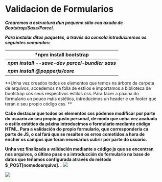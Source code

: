 # Validacion de Formularios

***Crearemos a estructura dun pequeno sitio coa axuda de Bootstrap/Sass/Parcel.*** 

***Para instalar ditos paquetes, a través da consola introduciremos os seguintes comandos:***

| ***npm install bootstrap**               |
| ---------------------------------------- |
| ***npm install --save-dev parcel-bundler sass*** |
| ***npm install @popperjs/core***         |

**Unha vez creados todos os elementos que temos na árbore da carpeta de arquivos, accedemos na folla de estilos e importamos a biblioteca de bootstrap cos seus respectivos estilos css. Para facer a páxina do formulario un pouco máis estética, introducimos un header e un footer que terán o seu propio código css. **

**Cabe destacar que todos os elementos css pódense modificar por parte do usuario ao seu propio gusto personal, de modo que unha vez acabada o estilo estético da páxina introducimos o formulario mediante código HTML. Para a validación do propio formulario, que corresponderia ca parte de JS, o cal fará que se resalten os erros cometidos a hora de encher os campos que foran necesarios cubrir por parte do usuario.**

**Unha vez finalizada a validación mediante o código js que se encontran nos arquivos, o último paso e a introducción do formulario na base de datos que teñamos configurada através do método $_POST[nomedoarquivo]. .**
<img src="https://user-images.githubusercontent.com/89069423/150503292-9464ea43-bdaf-43d9-b6e5-ae47fe3e9a13.png"/>

<img src="https://user-images.githubusercontent.com/89069423/150503053-5e0b281f-843d-4018-9db8-0050f43b2a12.png"/>
